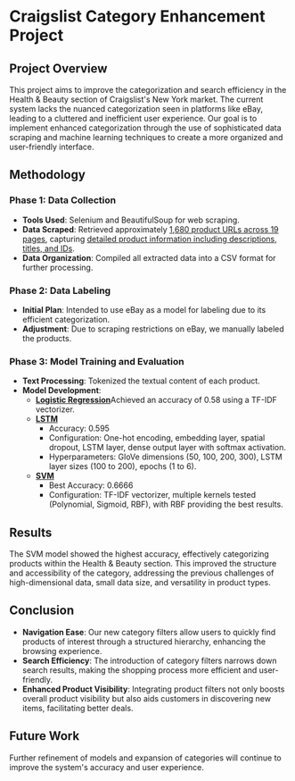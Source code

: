 # Craigslist Category Enhancement Project

## Project Overview

This project aims to improve the categorization and search efficiency in the Health & Beauty section of Craigslist's New York market. The current system lacks the nuanced categorization seen in platforms like eBay, leading to a cluttered and inefficient user experience. Our goal is to implement enhanced categorization through the use of sophisticated data scraping and machine learning techniques to create a more organized and user-friendly interface.

## Methodology

### Phase 1: Data Collection

- **Tools Used**: Selenium and BeautifulSoup for web scraping.
- **Data Scraped**: Retrieved approximately [1,680 product URLs across 19 pages](Web_Scraping_Code_1.ipynb), capturing [detailed product information including descriptions, titles, and IDs](Web_Scraping_Code_2.ipynb).
- **Data Organization**: Compiled all extracted data into a CSV format for further processing.

### Phase 2: Data Labeling

- **Initial Plan**: Intended to use eBay as a model for labeling due to its efficient categorization.
- **Adjustment**: Due to scraping restrictions on eBay, we manually labeled the products.

### Phase 3: Model Training and Evaluation

- **Text Processing**: Tokenized the textual content of each product.
- **Model Development**:
  - [**Logistic Regression**](Categorization_Logistic_Regression.ipynb)Achieved an accuracy of 0.58 using a TF-IDF vectorizer.
  - [**LSTM**](Categorization_LSTM.ipynb)
    - Accuracy: 0.595
    - Configuration: One-hot encoding, embedding layer, spatial dropout, LSTM layer, dense output layer with softmax activation.
    - Hyperparameters: GloVe dimensions (50, 100, 200, 300), LSTM layer sizes (100 to 200), epochs (1 to 6).
  - [**SVM**](Categorization_SVM.ipynb)
    - Best Accuracy: 0.6666
    - Configuration: TF-IDF vectorizer, multiple kernels tested (Polynomial, Sigmoid, RBF), with RBF providing the best results.

## Results

The SVM model showed the highest accuracy, effectively categorizing products within the Health & Beauty section. This improved the structure and accessibility of the category, addressing the previous challenges of high-dimensional data, small data size, and versatility in product types.

## Conclusion

- **Navigation Ease**: Our new category filters allow users to quickly find products of interest through a structured hierarchy, enhancing the browsing experience.
- **Search Efficiency**: The introduction of category filters narrows down search results, making the shopping process more efficient and user-friendly.
- **Enhanced Product Visibility**: Integrating product filters not only boosts overall product visibility but also aids customers in discovering new items, facilitating better deals.

## Future Work

Further refinement of models and expansion of categories will continue to improve the system's accuracy and user experience.
